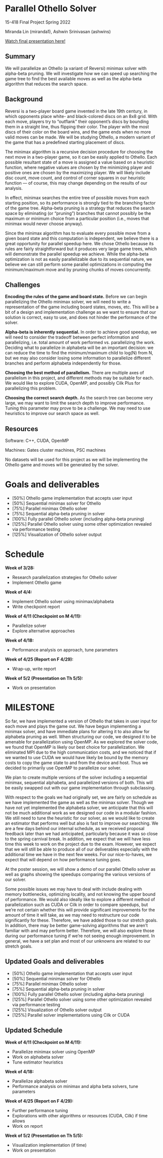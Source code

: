 # Parallel Othello Solver

15-418 Final Project Spring 2022

Miranda Lin (miranda1), Ashwin Srinivasan (ashwins)

[Watch final presentation here!](https://drive.google.com/file/d/1uSwlAH5ap7q21YhSVKk13c1R3S7rs1Di/view?usp=sharing)

## Summary

We will parallelize an Othello (a variant of Reversi) minimax solver with alpha-beta pruning. We will investigate how we can speed up searching the game tree to find the best available moves as well as the alpha-beta algorithm that reduces the search space.

## Background

Reversi is a two-player board game invented in the late 19th century, in which opponents place white- and black-colored discs on an 8x8 grid. With each move, players try to “outflank” their opponent’s discs by bounding them in a straight line, thus flipping their color. The player with the most discs of their color on the board wins, and the game ends when no more valid moves can be made. We will be studying Othello, a modern variant of the game that has a predefined starting placement of discs.

The minimax algorithm is a recursive decision procedure for choosing the next move in a two-player game, so it can be easily applied to Othello. Each possible resultant state of a move is assigned a value based on a heuristic function, where negative values are chosen by the minimizing player and positive ones are chosen by the maximizing player. We will likely include disc count, move count, and control of corner squares in our heuristic function — of course, this may change depending on the results of our analysis.

In effect, minimax searches the entire tree of possible moves from each starting position, so its performance is strongly tied to the branching factor of the game tree. Alpha-beta pruning is a strategy that reduces the search space by eliminating (or “pruning”) branches that cannot possibly be the maximum or minimum choice from a particular position (i.e., moves that minimax would never choose anyway).

Since the minimax algorithm has to evaluate every possible move from a given board state and this computation is independent, we believe there is a great opportunity for parallel speedup here. We chose Othello because its rules are fairly straightforward but it produces very large game trees, which will demonstrate the parallel speedup we achieve. While the alpha-beta optimization is not as easily parallelizable due to its sequential nature, we believe we can still perform some parallel optimizations in computing the minimum/maximum move and by pruning chunks of moves concurrently.

## Challenges

**Encoding the rules of the game and board state.** Before we can begin parallelizing the Othello minimax solver, we will need to write a representation of the game including board states, moves, etc. This will be a bit of a design and implementation challenge as we want to ensure that our solution is correct, easy to use, and does not hinder the performance of the solver.

**Alpha-beta is inherently sequential.** In order to achieve good speedup, we will need to consider the tradeoff between perfect information and parallelizing, i.e. total amount of work performed vs. parallelizing the work. Deciding what to parallelize in alphabeta will be an important decision: we can reduce the time to find the minimum/maximum child to log(N) from N, but we may also consider losing some information to parallelize different branches and perform alphabeta independently for those.

**Choosing the best method of parallelism.** There are multiple axes of parallelism in this project, and different methods may be suitable for each. We would like to explore CUDA, OpenMP, and possibly Cilk Plus for parallelizing this problem. 

**Choosing the correct search depth.** As the search tree can become very large, we may want to limit the search depth to improve performance. Tuning this parameter may prove to be a challenge. We may need to use heuristics to improve our search space as well. 

## Resources

Software: C++, CUDA, OpenMP

Machines: Gates cluster machines, PSC machines

No datasets will be used for this project as we will be implementing the Othello game and moves will be generated by the solver.

# Goals and deliverables

 - [50%] Othello game implementation that accepts user input
 - [50%] Sequential minimax solver for Othello
 - [75%] Parallel minimax Othello solver
 - [75%] Sequential alpha-beta pruning in solver
 - [100%] Fully parallel Othello solver (including alpha-beta pruning)
 - [125%] Parallel Othello solver using some other optimization revealed via performance testing
 - [125%] Visualization of Othello solver output

# Schedule

**Week of 3/28:**
 - Research parallelization strategies for Othello solver
 - Implement Othello game

**Week of 4/4:**
 - Implement Othello solver using minimax/alphabeta
 - Write checkpoint report

**Week of 4/11 (Checkpoint on M 4/11):**
 - Parallelize solver
 - Explore alternative approaches

**Week of 4/18:**
 - Performance analysis on approach, tune parameters

**Week of 4/25 (Report on F 4/29):**
 - Wrap-up, write report

**Week of 5/2 (Presentation on Th 5/5):**
 - Work on presentation


# MILESTONE

So far, we have implemented a version of Othello that takes in user input for each move and plays the game out. We have begun implementing a minimax solver, and have immediate plans for altering it to also allow for alphabeta pruning as well. When structuring our code, we designed it to be amenable for parallelization using OpenMP. As we explored the solver code, we found that OpenMP is likely our best choice for parallelization. We eliminated MPI due to the high communication costs, and we noticed that if we wanted to use CUDA we would have likely be bound by the memory costs to copy the game state to and from the device and host. Thus we decided to primarily use OpenMP to parallelize our solver.

We plan to create multiple versions of the solver including a sequential minimax, sequential alphabeta, and parallelized versions of both. This will be easily swapped out with our game implementation through subclassing.

With respect to the goals we had originally set, we are fairly on schedule as we have implemented the game as well as the minimax solver. Though we have not yet implemented the alphabeta solver, we anticipate that this will not be much additional work as we designed our code in a modular fashion. We still need to tune the heuristic for our solver, as we would like to create an estimator that performs well but also is fast to improve our searching. We are a few days behind our internal schedule, as we received proposal feedback later than we had anticipated, particularly because it was so close to the spring carnival break. In addition, we expect that we will have less time this week to work on the project due to the exam. However, we expect that we will still be able to produce all of our deliverables especially with the additional time we have in the next few weeks. For our nice-to-haves, we expect that will depend on how performance tuning goes.

At the poster session, we will show a demo of our parallel Othello solver as well as graphs showing the speedups comparing the various versions of our solver.

Some possible issues we may have to deal with include dealing with memory bottlenecks, optimizing locality, and not knowing the upper bound of performance. We would also ideally like to explore a different method of parallelization such as CUDA or Cilk in order to compare speedups, but we’re not certain whether this will provide significant improvements for the amount of time it will take, as we may need to restructure our code significantly for these. Therefore, we have added those to our stretch goals. In addition, there may be better game-solving algorithms that we aren’t familiar with and may perform better. Therefore, we will also explore those during our performance tuning if we’re not seeing enough improvement. In general, we have a set plan and most of our unknowns are related to our stretch goals.

## Updated Goals and deliverables

- [50%] Othello game implementation that accepts user input
- [50%] Sequential minimax solver for Othello
- [75%] Parallel minimax Othello solver
- [75%] Sequential alpha-beta pruning in solver
- [100%] Fully parallel Othello solver (including alpha-beta pruning)
- [125%] Parallel Othello solver using some other optimization revealed via performance testing
- [125%] Visualization of Othello solver output
- [125%] Parallel solver implementations using Cilk or CUDA

## Updated Schedule

**Week of 4/11 (Checkpoint on M 4/11):**
- Parallelize minimax solver using OpenMP
- Work on alphabeta solver
- Tune estimator heuristics

**Week of 4/18:**
- Parallelize alphabeta solver
- Performance analysis on minimax and alpha beta solvers, tune parameters

**Week of 4/25 (Report on F 4/29):**
- Further performance tuning
- Explorations with other algorithms or resources (CUDA, Cilk) if time allows
- Work on report

**Week of 5/2 (Presentation on Th 5/5):**
- Visualization implementation (if time)
- Work on presentation

